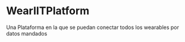 # WearIITPlatform
Una Plataforma en la que se puedan conectar todos los wearables por datos mandados
